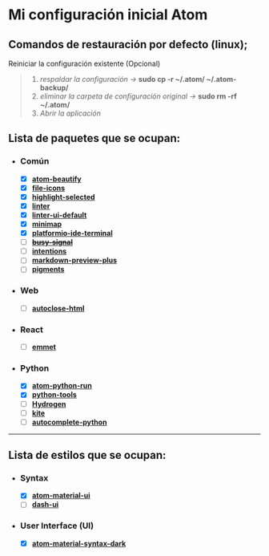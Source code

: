 # Mi configuración inicial Atom

## Comandos de restauración por defecto (linux);

Reiniciar la configuración existente (Opcional)
> 1. _respaldar la configuración ->_ **sudo cp -r ~/.atom/ ~/.atom-backup/**
> 2. _eliminar la carpeta de configuración original ->_  **sudo rm -rf ~/.atom/**
> 2. _Abrir la aplicación_


## Lista de paquetes que se ocupan:

 - ### **Común**
    - [x] **[atom-beautify](https://atom.io/packages/atom-beautify "Formatos de codificación multilenguaje")**
    - [x] **[file-icons ](https://atom.io/packages/file-icons "Diseño de visualización de archivos")**
    - [x] **[highlight-selected](https://atom.io/packages/highlight-selected "Identificación de sentencias existentes")**
    - [x] **[linter](https://atom.io/packages/linter "Herramienta de localización de errores de código, bugs, formatos, etc")**
    - [x] **[linter-ui-default](https://atom.io/packages/linter-ui-default "Extensión requerida para linter")**
    - [x] **[minimap](https://atom.io/packages/minimap "vista previa de posición de código")**
    - [x] **[platformio-ide-terminal](https://atom.io/packages/platformio-ide-terminal "Terminal para casos especiales")**
    - [ ] **[~~busy-signal~~](https://atom.io/packages/busy-signal "Verifica que las api funcionen correctamente")**
    - [ ] **[intentions](https://atom.io/packages/intentions "Autocompletado de sentencias")**
    - [ ] **[markdown-preview-plus](https://atom.io/packages/markdown-preview-plus "preview de archivos de texto plano")**
    - [ ] **[pigments](https://atom.io/packages/pigments "Visualización de colores")**

- ### **Web**
    - [ ] **[autoclose-html](https://atom.io/packages/autoclose-html "herramienta para etiquetas de html")**

- ### **React**
    - [ ] **[emmet](https://atom.io/packages/busy-signal "Herramienta para creación de etiquetas html")**


- ### **Python**
    - [x] **[atom-python-run](https://atom.io/packages/atom-python-run "atom-python-run")**
    - [x] **[python-tools](https://atom.io/packages/python-tools "Administrador de archivos")**
    - [ ] **[Hydrogen](https://atom.io/packages/Hydrogen "Visualización de contenido en las variables")**
    - [ ] **[kite](https://atom.io/packages/intentions "Autocompletado inteligente de funciones y variables")**
    - [ ] **[autocomplete-python](https://atom.io/packages/autocomplete-python "Autocompletado sencillo y desplazamiento entre archivos")**

---

## Lista de estilos que se ocupan:
- ### **Syntax**
    - [x] **[atom-material-ui](https://atom.io/packages/atom-material-ui "atom-material-ui")**
    - [ ] **[dash-ui](https://atom.io/packages/dash-ui "dash-ui")**
- ### **User Interface (UI)**
    - [x] **[atom-material-syntax-dark](https://atom.io/packages/atom-material-ui "atom-material-syntax-dark")**
